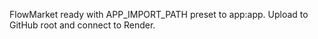 FlowMarket ready with APP_IMPORT_PATH preset to app:app.
Upload to GitHub root and connect to Render.
